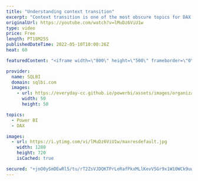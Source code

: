 ```yaml
---
title: "Understanding context transition"
excerpt: "Context transition is one of the most obscure topics for DAX newbies. Learn how it works, its effects, and how to leverage it rather than be scared of it.\r Article and download: https://sql.bi/751407?aff=yt\r \r How to learn DAX: https://www.sqlbi.com/guides/dax/?aff=yt\r The definitive guide to DAX: https://www.sqlbi.com/books/the-definitive-guide-to-dax-2nd-edition/?aff=yt"
originalUrl: https://youtube.com/watch?v=lMuDz6ViU1w
type: video
price: Free
length: PT18M25S
publishedDateTime: 2022-05-10T10:00:26Z
heat: 60

featuredContent: "<iframe width=\"800\" height=\"500\" frameborder=\"0\" src=\"https://www.youtube.com/embed/lMuDz6ViU1w\" allow=\"accelerometer; autoplay; encrypted-media; gyroscope; picture-in-picture\" allowfullscreen></iframe>"

provider:
  name: SQLBI
  domain: sqlbi.com
  images:
    - url: https://everyday-cc.github.io/powerbi/assets/images/organizations/sqlbi.com-50x50.jpg
      width: 50
      height: 50

topics:
  - Power BI
  - DAX

images:
  - url: https://i.ytimg.com/vi/lMuDz6ViU1w/maxresdefault.jpg
    width: 1280
    height: 720
    isCached: true

secured: "+jnO0ySmDEwRl5/tu/rT2ZsVJDQKTPrLeRafPkxMLlKevV5Gr9x1W10WCk9uw2BstlQANeaPTLzCvLQVL/C0zkhv0qVs2KO2fwYxblYcN0q28nSRt1P8Sjh7xXCOpnV7dbDSCxxdaUv/G3DkzeHjG+iNGqQzGXGnvUL6jdaM9fBZI/czxOMb31urBg4lO+i8wgxDqYcSfg949oR5GL429gwXGb2i9yWzhQuO/NME8ksWVylWz8NOi5rwyOtA9oW6N2xlWkFbZco7ExSelrUHBHQAEPwMIwvRZxtI6cI8Qqw1jqT+2JnVLeIrqS+WSGFmh/uqkAj42ErZxLYxPwDAOed2U1JD6ra2k/PW4/KV1Y6ArX++8kWqyV/MOz5H2dunaAtpge1IPdEcJ9AbnxnWK6n4Ezn8TbOzGhcuNarIwb8=;6yUt9jzQ2LRL4DsSgsKfBw=="
---
```


